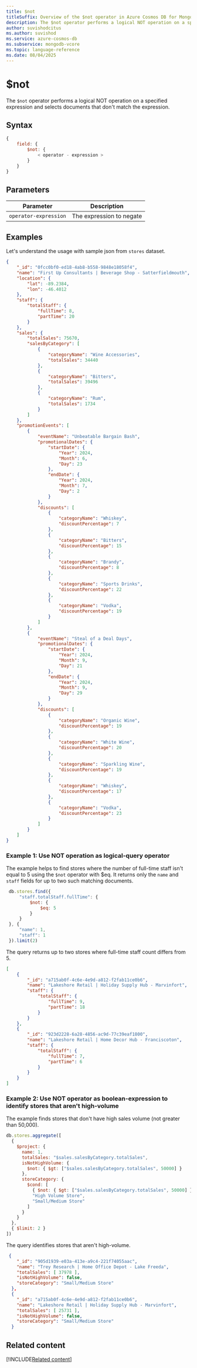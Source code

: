 ```yaml
---
title: $not
titleSuffix: Overview of the $not operator in Azure Cosmos DB for MongoDB (vCore)
description: The $not operator performs a logical NOT operation on a specified expression, selecting documents that don't match the expression.
author: suvishodcitus
ms.author: suvishod
ms.service: azure-cosmos-db
ms.subservice: mongodb-vcore
ms.topic: language-reference
ms.date: 08/04/2025
---
```


# $not

The `$not` operator performs a logical NOT operation on a specified expression and selects documents that don't match the expression.

## Syntax

```javascript
{
    field: {
        $not: {
            < operator - expression >
        }
    }
}
```

## Parameters

| Parameter | Description |
|-----------|-------------|
| `operator-expression` | The expression to negate |

## Examples

Let's understand the usage with sample json from `stores` dataset.

```json
{
    "_id": "0fcc0bf0-ed18-4ab8-b558-9848e18058f4",
    "name": "First Up Consultants | Beverage Shop - Satterfieldmouth",
    "location": {
        "lat": -89.2384,
        "lon": -46.4012
    },
    "staff": {
        "totalStaff": {
            "fullTime": 8,
            "partTime": 20
        }
    },
    "sales": {
        "totalSales": 75670,
        "salesByCategory": [
            {
                "categoryName": "Wine Accessories",
                "totalSales": 34440
            },
            {
                "categoryName": "Bitters",
                "totalSales": 39496
            },
            {
                "categoryName": "Rum",
                "totalSales": 1734
            }
        ]
    },
    "promotionEvents": [
        {
            "eventName": "Unbeatable Bargain Bash",
            "promotionalDates": {
                "startDate": {
                    "Year": 2024,
                    "Month": 6,
                    "Day": 23
                },
                "endDate": {
                    "Year": 2024,
                    "Month": 7,
                    "Day": 2
                }
            },
            "discounts": [
                {
                    "categoryName": "Whiskey",
                    "discountPercentage": 7
                },
                {
                    "categoryName": "Bitters",
                    "discountPercentage": 15
                },
                {
                    "categoryName": "Brandy",
                    "discountPercentage": 8
                },
                {
                    "categoryName": "Sports Drinks",
                    "discountPercentage": 22
                },
                {
                    "categoryName": "Vodka",
                    "discountPercentage": 19
                }
            ]
        },
        {
            "eventName": "Steal of a Deal Days",
            "promotionalDates": {
                "startDate": {
                    "Year": 2024,
                    "Month": 9,
                    "Day": 21
                },
                "endDate": {
                    "Year": 2024,
                    "Month": 9,
                    "Day": 29
                }
            },
            "discounts": [
                {
                    "categoryName": "Organic Wine",
                    "discountPercentage": 19
                },
                {
                    "categoryName": "White Wine",
                    "discountPercentage": 20
                },
                {
                    "categoryName": "Sparkling Wine",
                    "discountPercentage": 19
                },
                {
                    "categoryName": "Whiskey",
                    "discountPercentage": 17
                },
                {
                    "categoryName": "Vodka",
                    "discountPercentage": 23
                }
            ]
        }
    ]
}
```

### Example 1: Use NOT operation as logical-query operator

The example helps to find stores where the number of full-time staff isn't equal to 5 using the `$not` operator with $eq. It returns only the `name` and `staff` fields for up to two such matching documents.

```javascript
 db.stores.find({
     "staff.totalStaff.fullTime": {
         $not: {
             $eq: 5
         }
     }
 }, {
     "name": 1,
     "staff": 1
 }).limit(2)
```

The query returns up to two stores where full-time staff count differs from 5.

```json
[
    {
        "_id": "a715ab0f-4c6e-4e9d-a812-f2fab11ce0b6",
        "name": "Lakeshore Retail | Holiday Supply Hub - Marvinfort",
        "staff": {
            "totalStaff": {
                "fullTime": 9,
                "partTime": 18
            }
        }
    },
    {
        "_id": "923d2228-6a28-4856-ac9d-77c39eaf1800",
        "name": "Lakeshore Retail | Home Decor Hub - Franciscoton",
        "staff": {
            "totalStaff": {
                "fullTime": 7,
                "partTime": 6
            }
        }
    }
]
```

### Example 2: Use NOT operator as boolean-expression to identify stores that aren't high-volume

The example finds stores that don't have high sales volume (not greater than 50,000).

```javascript
db.stores.aggregate([
  {
    $project: {
      name: 1,
      totalSales: "$sales.salesByCategory.totalSales",
      isNotHighVolume: {
        $not: { $gt: ["$sales.salesByCategory.totalSales", 50000] }
      },
      storeCategory: {
        $cond: [
          { $not: { $gt: ["$sales.salesByCategory.totalSales", 50000] } },
          "High Volume Store",
          "Small/Medium Store"
        ]
      }
    }
  },
  { $limit: 2 }
])
```

The query identifies stores that aren't high-volume.

```json
 {
    "_id": "905d1939-e03a-413e-a9c4-221f74055aac",
    "name": "Trey Research | Home Office Depot - Lake Freeda",
    "totalSales": [ 37978 ],
    "isNotHighVolume": false,
    "storeCategory": "Small/Medium Store"
  },
  {
    "_id": "a715ab0f-4c6e-4e9d-a812-f2fab11ce0b6",
    "name": "Lakeshore Retail | Holiday Supply Hub - Marvinfort",
    "totalSales": [ 25731 ],
    "isNotHighVolume": false,
    "storeCategory": "Small/Medium Store"
  }
```

## Related content

[!INCLUDE[Related content](../includes/related-content.md)]
